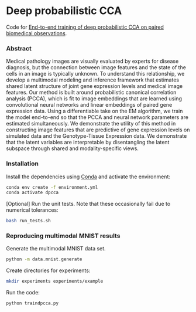 # Deep probabilistic CCA

Code for [End-to-end training of deep probabilistic CCA on paired biomedical observations](http://auai.org/uai2019/proceedings/papers/340.pdf). 

### Abstract

Medical pathology images are visually evaluated by experts for disease diagnosis, but the connection between image features and the state of the cells in an image is typically unknown. To understand this relationship, we develop a multimodal modeling and inference framework that estimates shared latent structure of joint gene expression levels and medical image features. Our method is built around probabilistic canonical correlation analysis (PCCA), which is fit to image embeddings that are learned using convolutional neural networks and linear embeddings of paired gene expression data. Using a differentiable take on the EM algorithm, we train the model end-to-end so that the PCCA and neural network parameters are estimated simultaneously. We demonstrate the utility of this method in constructing image features that are predictive of gene expression levels on simulated data and the Genotype-Tissue Expression data. We demonstrate that the latent variables are interpretable by disentangling the latent subspace through shared and modality-specific views.

### Installation

Install the dependencies using [Conda](https://conda.io/en/latest/) and activate the environment:

```bash
conda env create -f environment.yml
conda activate dpcca
```

[Optional] Run the unit tests. Note that these occasionally fail due to numerical tolerances:

```bash
bash run_tests.sh
```

### Reproducing multimodal MNIST results

Generate the multimodal MNIST data set.

```bash
python -m data.mnist.generate
```

Create directories for experiments:

```bash
mkdir experiments experiments/example
```

Run the code:

```python
python traindpcca.py
```